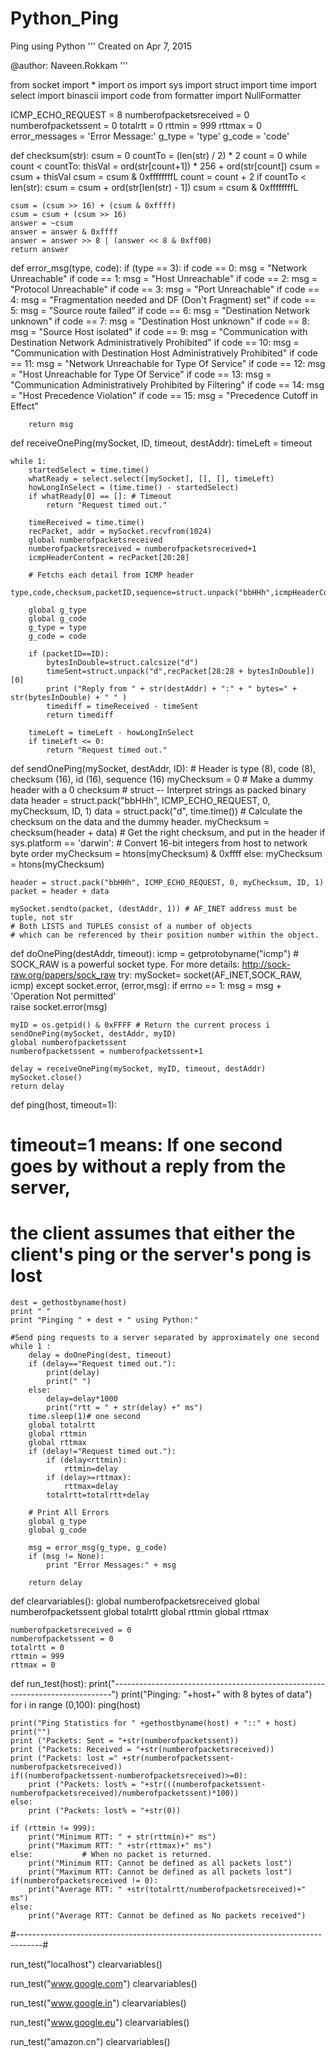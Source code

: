 # Python_Ping
Ping using Python
'''
Created on Apr 7, 2015

@author: Naveen.Rokkam
'''

from socket import * 
import os
import sys
import struct
import time
import select
import binascii
import code
from formatter import NullFormatter

ICMP_ECHO_REQUEST = 8
numberofpacketsreceived = 0
numberofpacketssent = 0
totalrtt = 0
rttmin = 999
rttmax = 0
error_messages = 'Error Message:'
g_type = 'type'
g_code = 'code'

def checksum(str):
    csum = 0
    countTo = (len(str) / 2) * 2
    count = 0
    while count < countTo:
        thisVal = ord(str[count+1]) * 256 + ord(str[count])
        csum = csum + thisVal
        csum = csum & 0xffffffffL
        count = count + 2
    if countTo < len(str):
        csum = csum + ord(str[len(str) - 1])
        csum = csum & 0xffffffffL
        
    csum = (csum >> 16) + (csum & 0xffff)
    csum = csum + (csum >> 16)
    answer = ~csum
    answer = answer & 0xffff
    answer = answer >> 8 | (answer << 8 & 0xff00)
    return answer

def error_msg(type, code):
    if (type == 3):
        if code == 0:
            msg = "Network Unreachable"
        if code == 1:
            msg = "Host Unreachable"
        if code == 2:
            msg = "Protocol Unreachable"
        if code == 3:
            msg = "Port Unreachable"
        if code == 4:
            msg = "Fragmentation needed and DF (Don't Fragment) set"
        if code == 5:
            msg = "Source route failed"
        if code == 6:
            msg = "Destination Network unknown"
        if code == 7:
            msg = "Destination Host unknown"
        if code == 8:
            msg = "Source Host isolated"
        if code == 9:
            msg = "Communication with Destination Network Administratively Prohibited"
        if code == 10:
            msg = "Communication with Destination Host Administratively Prohibited"
        if code == 11:
            msg = "Network Unreachable for Type Of Service"
        if code == 12:
            msg = "Host Unreachable for Type Of Service"
        if code == 13:
            msg = "Communication Administratively Prohibited by Filtering"
        if code == 14:
            msg = "Host Precedence Violation"
        if code == 15:
            msg = "Precedence Cutoff in Effect"
        
        return msg  


def receiveOnePing(mySocket, ID, timeout, destAddr):
    timeLeft = timeout
  
    while 1:
        startedSelect = time.time()
        whatReady = select.select([mySocket], [], [], timeLeft)
        howLongInSelect = (time.time() - startedSelect)
        if whatReady[0] == []: # Timeout
            return "Request timed out."
        
        timeReceived = time.time()
        recPacket, addr = mySocket.recvfrom(1024)
        global numberofpacketsreceived
        numberofpacketsreceived = numberofpacketsreceived+1
        icmpHeaderContent = recPacket[20:28]
        
        # Fetchs each detail from ICMP header
        type,code,checksum,packetID,sequence=struct.unpack("bbHHh",icmpHeaderContent)
        
        global g_type
        global g_code
        g_type = type
        g_code = code
              
        if (packetID==ID):
            bytesInDouble=struct.calcsize("d")
            timeSent=struct.unpack("d",recPacket[28:28 + bytesInDouble])[0]
            print ("Reply from " + str(destAddr) + ":" + " bytes=" + str(bytesInDouble) + " " )
            timediff = timeReceived - timeSent      
            return timediff
     
        timeLeft = timeLeft - howLongInSelect
        if timeLeft <= 0:
            return "Request timed out."
        
        
def sendOnePing(mySocket, destAddr, ID):
    # Header is type (8), code (8), checksum (16), id (16), sequence (16)
    myChecksum = 0
    # Make a dummy header with a 0 checksum
    # struct -- Interpret strings as packed binary data
    header = struct.pack("bbHHh", ICMP_ECHO_REQUEST, 0, myChecksum, ID, 1)
    data = struct.pack("d", time.time())
    # Calculate the checksum on the data and the dummy header.
    myChecksum = checksum(header + data)
    # Get the right checksum, and put in the header
    if sys.platform == 'darwin':
        # Convert 16-bit integers from host to network byte order
        myChecksum = htons(myChecksum) & 0xffff
    else:
        myChecksum = htons(myChecksum)
        
    header = struct.pack("bbHHh", ICMP_ECHO_REQUEST, 0, myChecksum, ID, 1)
    packet = header + data
    
    mySocket.sendto(packet, (destAddr, 1)) # AF_INET address must be tuple, not str
    # Both LISTS and TUPLES consist of a number of objects
    # which can be referenced by their position number within the object.
    
def doOnePing(destAddr, timeout):
    icmp = getprotobyname("icmp")
    # SOCK_RAW is a powerful socket type. For more details: http://sock-raw.org/papers/sock_raw
    try:
        mySocket= socket(AF_INET,SOCK_RAW, icmp)
    except socket.error, (error,msg):
        if errno == 1:
            msg = msg + 'Operation Not permitted'       
            raise socket.error(msg)
            
    myID = os.getpid() & 0xFFFF # Return the current process i
    sendOnePing(mySocket, destAddr, myID)
    global numberofpacketssent
    numberofpacketssent = numberofpacketssent+1
    
    delay = receiveOnePing(mySocket, myID, timeout, destAddr)
    mySocket.close()
    return delay

def ping(host, timeout=1):
# timeout=1 means: If one second goes by without a reply from the server,
# the client assumes that either the client's ping or the server's pong is lost
    dest = gethostbyname(host)
    print " "
    print "Pinging " + dest + " using Python:"

    #Send ping requests to a server separated by approximately one second
    while 1 :
        delay = doOnePing(dest, timeout)
        if (delay=="Request timed out."):
            print(delay)
            print(" ")
        else:
            delay=delay*1000
            print("rtt = " + str(delay) +" ms")
        time.sleep(1)# one second
        global totalrtt
        global rttmin
        global rttmax
        if (delay!="Request timed out."):
            if (delay<rttmin):
                rttmin=delay
            if (delay>=rttmax):
                rttmax=delay
            totalrtt=totalrtt+delay       
            
        # Print All Errors
        global g_type
        global g_code
        
        msg = error_msg(g_type, g_code)
        if (msg != None):
            print "Error Messages:" + msg   
            
        return delay

def clearvariables():
    global numberofpacketsreceived
    global numberofpacketssent
    global totalrtt
    global rttmin
    global rttmax
    
    numberofpacketsreceived = 0
    numberofpacketssent = 0
    totalrtt = 0
    rttmin = 999
    rttmax = 0
    
def run_test(host):
    print("*-----------------------------------------------------------------------------*")
    print("Pinging: "+host+" with 8 bytes of data")
    for i in range (0,100):
        ping(host)

    print("Ping Statistics for " +gethostbyname(host) + "::" + host)
    print("")
    print ("Packets: Sent = "+str(numberofpacketssent))
    print ("Packets: Received = "+str(numberofpacketsreceived))
    print ("Packets: lost =" +str(numberofpacketssent-numberofpacketsreceived))
    if((numberofpacketssent-numberofpacketsreceived)>=0):
        print ("Packets: lost% = "+str(((numberofpacketssent-numberofpacketsreceived)/numberofpacketssent)*100))
    else:
        print ("Packets: lost% = "+str(0))
    
    if (rttmin != 999): 
        print("Minimum RTT: " + str(rttmin)+" ms")
        print("Maximum RTT: " +str(rttmax)+" ms")
    else:           # When no packet is returned.
        print("Minimum RTT: Cannot be defined as all packets lost")
        print("Maximum RTT: Cannot be defined as all packets lost")
    if(numberofpacketsreceived != 0):
        print("Average RTT: " +str(totalrtt/numberofpacketsreceived)+" ms")
    else:
        print("Average RTT: Cannot be defined as No packets received")
    
#------------------------------------------------------------------------------------#

run_test("localhost")
clearvariables()


run_test("www.google.com")
clearvariables()

run_test("www.google.in")
clearvariables()

run_test("www.google.eu")
clearvariables()

run_test("amazon.cn")
clearvariables()
